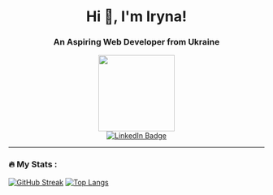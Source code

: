 <h1 align="center">Hi 👋, I'm Iryna!</h1>
<h3 align="center">An Aspiring Web Developer from Ukraine</h3>

<div id="header" align="center">
  <img src="https://media.giphy.com/media/H3NF3JvE1mOsOXb8l3/giphy.gif" width="150"/>
</div>
<div id="badges" align="center">
  <a href="https://www.linkedin.com/in/iryna-murzak-02199a245">
    <img src="https://img.shields.io/badge/LinkedIn-blue?style=for-the-badge&logo=linkedin&logoColor=white" alt="LinkedIn Badge"/>
  </a>
</div>

---
### :fire: My Stats :
[![GitHub Streak](http://github-readme-streak-stats.herokuapp.com?user=kiowoji&theme=dark&background=000000)](https://git.io/streak-stats)
[![Top Langs](https://github-readme-stats.vercel.app/api/top-langs/?username=kiowoji&layout=compact&theme=vision-friendly-dark)](https://github.com/anuraghazra/github-readme-stats)
